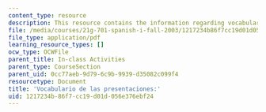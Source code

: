 ```yaml
---
content_type: resource
description: This resource contains the information regarding vocabulario de las presentaciones.
file: /media/courses/21g-701-spanish-i-fall-2003/1217234b86f7cc19d01d056e376ebf24_MIT21G_701F03_1vocab.pdf
file_type: application/pdf
learning_resource_types: []
ocw_type: OCWFile
parent_title: In-class Activities
parent_type: CourseSection
parent_uid: 0cc77aeb-9d79-6c9b-9939-d35082c099f4
resourcetype: Document
title: 'Vocabulario de las presentaciones:'
uid: 1217234b-86f7-cc19-d01d-056e376ebf24
---
```

